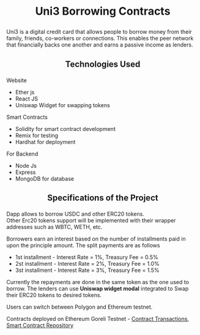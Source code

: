 # <p align="center">Uni3 Borrowing Contracts</p>

Uni3 is a digital credit card that allows people to borrow money from their family, friends,
co-workers or connections. This enables the peer network that financially backs one another
and earns a passive income as lenders.

## <p align="center">Technologies Used</p>
Website
- Ether js
- React JS
- Uniswap Widget for swapping tokens

Smart Contracts
- Solidity for smart contract development
- Remix for testing
- Hardhat for deployment

For Backend
- Node Js
- Express
- MongoDB for database

## <p align="center">Specifications of the Project</p>
Dapp allows to borrow USDC and other ERC20 tokens.<br>
Other Erc20 tokens support will be implemented with their wrapper addresses such as WBTC, WETH, etc.

Borrowers earn an interest based on the number of installments paid in upon the principle amount. The split payments are as follows
 - 1st installment - Interest Rate = 1%, Treasury Fee = 0.5%
 - 2st installment - Interest Rate = 2%, Treasury Fee = 1.0%
 - 3st installment - Interest Rate = 3%, Treasury Fee = 1.5%

Currently the repayments are done in the same token as the one used to borrow. The lenders can use **Uniswap widget modal** integrated to Swap their ERC20 tokens to desired tokens.

Users can switch between Polygon and Ethereum testnet.

Contracts deployed on Ethereum Goreli Testnet - [Contract Transactions](https://goerli.etherscan.io/address/0xACc7b2B27BF44314248b4d3F8960D93Ce8e137b3), [Smart Contract Repository](https://github.com/aditya172926/uni3_cards_contracts)
